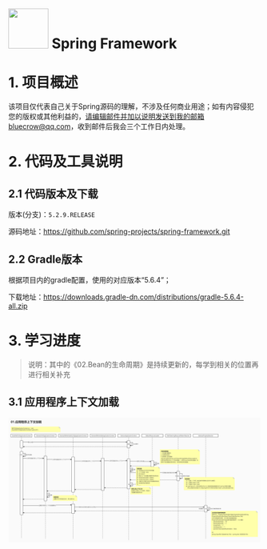 # <img src="https://avatars.githubusercontent.com/u/476074?s=200&v=4" width="80" height="80"> Spring Framework 

# 1. 项目概述

该项目仅代表自己关于Spring源码的理解，不涉及任何商业用途；如有内容侵犯您的版权或其他利益的，请编辑邮件并加以说明发送到我的邮箱bluecrow@qq.com，收到邮件后我会三个工作日内处理。



# 2. 代码及工具说明

## 2.1 代码版本及下载

版本(分支)：`5.2.9.RELEASE`

源码地址：https://github.com/spring-projects/spring-framework.git

## 2.2 Gradle版本

根据项目内的gradle配置，使用的对应版本“5.6.4”；

下载地址：https://downloads.gradle-dn.com/distributions/gradle-5.6.4-all.zip



# 3. 学习进度

> 说明：其中的《02.Bean的生命周期》是持续更新的，每学到相关的位置再进行相关补充

## 3.1 应用程序上下文加载

![image-20220428173207957](./dox/01.应用程序上下文加载/01.应用程序上下文加载.assets/01.应用程序上下文加载.jpg)



